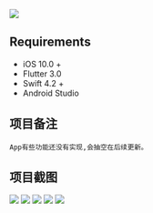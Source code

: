 ![](https://gimg2.baidu.com/image_search/src=http%3A%2F%2Fimg-blog.csdnimg.cn%2Fimg_convert%2Fa092a42776106d7e76e867d590b971f0.png&refer=http%3A%2F%2Fimg-blog.csdnimg.cn&app=2002&size=f9999,10000&q=a80&n=0&g=0n&fmt=auto?sec=1669437898&t=476334880378b5c7a3292c0b441623c8)<br/>

 
## Requirements

- iOS 10.0 + 
- Flutter 3.0
- Swift 4.2 +
- Android Studio 

## 项目备注

    App有些功能还没有实现,会抽空在后续更新。

## 项目截图

   ![](https://github.com/TAEYANGXU/hscs_flutter_app/blob/main/images/122.gif) ![](https://github.com/TAEYANGXU/hscs_flutter_app/blob/main/images/123.gif)  ![](https://github.com/TAEYANGXU/hscs_flutter_app/blob/main/images/124.gif)   ![](https://github.com/TAEYANGXU/hscs_flutter_app/blob/main/images/125.gif) 
   ![](https://github.com/TAEYANGXU/hscs_flutter_app/blob/main/images/126.gif) 

